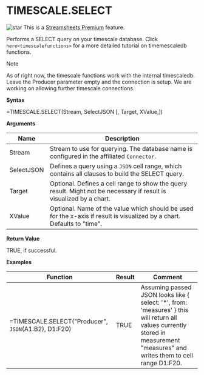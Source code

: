 # TIMESCALE.SELECT

![star](/images/star.svg) This is a [Streamsheets
Premium](https://cedalo.com/download/) feature.

Performs a SELECT query on your timescale database. Click
`here<timescalefunctions>` for a more detailed tutorial on timemescaledb
functions.

<div class="note">

<div class="title">

Note

</div>

As of right now, the timescale functions work with the internal
timescaledb. Leave the Producer parameter empty and the connection is
setup. We are working on allowing further timescale connections.

</div>

**Syntax**

=TIMESCALE.SELECT(Stream, SelectJSON \[, Target, XValue,\])

**Arguments**

| Name       | Description                                                                                                             |
|------------|-------------------------------------------------------------------------------------------------------------------------|
| Stream     | Stream to use for querying. The database name is configured in the affiliated `Connector`.                              |
| SelectJSON | Defines a query using a `JSON` cell range, which contains all clauses to build the SELECT query.                        |
| Target     | Optional. Defines a cell range to show the query result. Might not be necessary if result is visualized by a chart.     |
| XValue     | Optional. Name of the value which should be used for the x-axis if result is visualized by a chart. Defaults to "time". |

**Return Value**

TRUE, if successful.

**Examples**

| Function                                             | Result | Comment                                                                                                                                                                         |
|------------------------------------------------------|--------|---------------------------------------------------------------------------------------------------------------------------------------------------------------------------------|
| =TIMESCALE.SELECT("Producer", `JSON`(A1:B2), D1:F20) | TRUE   | Assuming passed JSON looks like { select: '\*', from: 'measures' } this will return all values currently stored in measurement "measures" and writes them to cell range D1:F20. |
